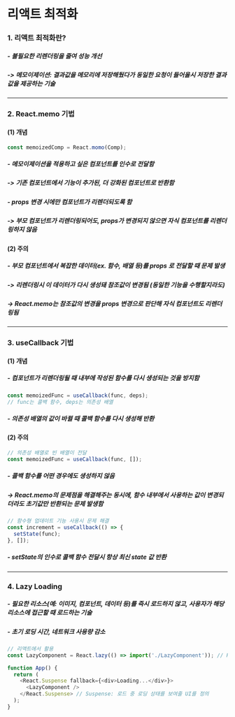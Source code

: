 # 리액트 최적화
### 1. 리액트 최적화란?
##### - 불필요한 리렌더링을 줄여 성능 개선
##### -> 메모이제이션: 결과값을 메모리에 저장해뒀다가 동일한 요청이 들어올시 저장한 결과값을 제공하는 기술
---
### 2. React.memo 기법
#### (1) 개념
```js
const memoizedComp = React.momo(Comp);
```
##### - 메모이제이션을 적용하고 싶은 컴포넌트를 인수로 전달함
##### -> 기존 컴포넌트에서 기능이 추가된, 더 강화된 컴포넌트로 반환함
##### - props 변경 시에만 컴포넌트가 리렌더되도록 함
##### -> 부모 컴포넌트가 리렌더링되어도, props가 변경되지 않으면 자식 컴포넌트를 리렌더링하지 않음
####  (2) 주의
##### - 부모 컴포넌트에서 복잡한 데이터(ex. 함수, 배열 등)를 props 로 전달할 때 문제 발생 
##### -> 리렌더링시 이 데이터가 다시 생성돼 참조값이 변경됨 (동일한 기능을 수행할지라도)
##### -> React.memo는 참조값의 변경을 props 변경으로 판단해 자식 컴포넌트도 리렌더링됨
---
### 3. useCallback 기법
#### (1) 개념
##### - 컴포넌트가 리렌더링될 때 내부에 작성된 함수를 다시 생성되는 것을 방지함
```js
const memoizedFunc = useCallback(func, deps);
// func는 콜백 함수, deps는 의존성 배열
```
##### - 의존성 배열의 값이 바뀔 때 콜백 함수를 다시 생성해 반환
#### (2) 주의
```js
// 의존성 배열로 빈 배열이 전달
const memoizedFunc = useCallback(func, []);
```
##### - 콜백 함수를 어떤 경우에도 생성하지 않음
##### -> React.memo의 문제점을 해결해주는 동시에, 함수 내부에서 사용하는 값이 변경되더라도 초기값만 반환되는 문제 발생함
```js
// 함수형 업데이트 기능 사용시 문제 해결
const increment = useCallback(() => {
  setState(func); 
}, []);

```
##### - setState의 인수로 콜백 함수 전달시 항상 최신 state 값 반환
---
### 4. Lazy Loading
##### - 필요한 리소스(예: 이미지, 컴포넌트, 데이터 등)를 즉시 로드하지 않고, 사용자가 해당 리소스에 접근할 때 로드하는 기술
##### - 초기 로딩 시간, 네트워크 사용량 감소
```js
// 리액트에서 활용
const LazyComponent = React.lazy(() => import('./LazyComponent')); // React.lazy: import()를 활용해 컴포넌트를 동적으로 로드

function App() {
  return (
    <React.Suspense fallback={<div>Loading...</div>}>
      <LazyComponent />
    </React.Suspense> // Suspense: 로드 중 로딩 상태를 보여줄 UI를 정의
  );
}
```










